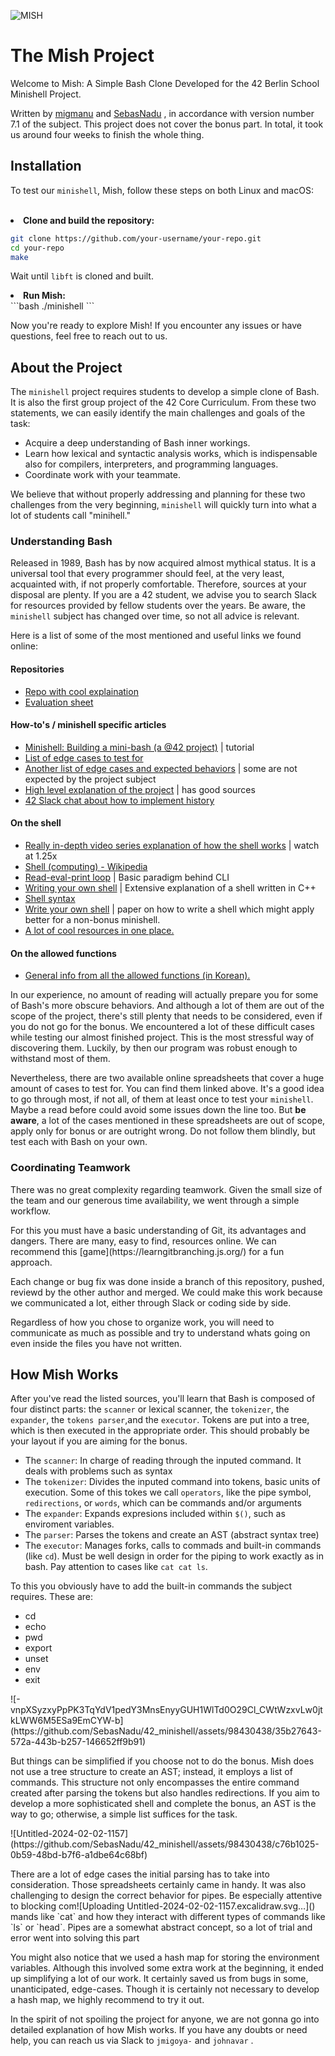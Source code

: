 ![MISH](https://github.com/migmanu/minishell/assets/52668755/77ca9273-9cd4-40bc-a26d-40ee526e114f)

<h1 id="the-mish-project">The Mish Project</h1>
<p>Welcome to Mish: A Simple Bash Clone Developed for the 42 Berlin School Minishell Project.</p>
<p>Written by <a href="https://github.com/migmanu/">migmanu</a> and <a href="https://github.com/SebasNadu/">SebasNadu</a>
, in accordance with version number 7.1 of the subject. This project does not cover the bonus part. In total, it took us around four weeks to finish the whole thing.</p>
<h2 id="installation">Installation</h2>
<p>To test our <code>minishell</code>, Mish, follow these steps on both Linux and macOS:</p>
<br>
  <li><strong>Clone and build the repository:</strong></li>

```bash
git clone https://github.com/your-username/your-repo.git
cd your-repo
make
```

Wait until <code>libft</code> is cloned and built.

  <li><strong>Run Mish:</strong></li>
 ```bash
  ./minishell
  ```

<p>Now you're ready to explore Mish! If you encounter any issues or have questions, feel free to reach out to us.</p>
<h2 id="about-the-project">About the Project</h2>
<p>The <code>minishell</code> project requires students to develop a simple clone of Bash. It is also the first group project of the 42 Core Curriculum. From these two statements, we can easily identify the main challenges and goals of the task:</p>
<ul>
	<li>Acquire a deep understanding of Bash inner workings.</li>
	<li>Learn how lexical and syntactic analysis works, which is indispensable also for compilers, interpreters, and programming languages.</li>
	<li>Coordinate work with your teammate.</li>
</ul>
<p>We believe that without properly addressing and planning for these two challenges from the very beginning, <code>minishell</code> will quickly turn into what a lot of students call &quot;minihell.&quot;</p>
<h3 id="understanding-bash">Understanding Bash</h3>
<p>Released in 1989, Bash has by now acquired almost mythical status. It is a universal tool that every programmer should feel, at the very least, acquainted with, if not properly comfortable. Therefore, sources at your disposal are plenty. If you are a 42 student, we advise you to search Slack for resources provided by fellow students over the years. Be aware, the <code>minishell</code> subject has changed over time, so not all advice is relevant. </p>
<p>Here is a list of some of the most mentioned and useful links we found online:</p>

#### Repositories

- [Repo with cool explaination](https://github.com/maiadegraaf/minishell)
- [Evaluation sheet](https://github.com/wis-aerrajiy/school21-checklists/blob/update_minishell/ng_3_minishell.pdf)

#### How-to's / minishell specific articles

- [Minishell: Building a mini-bash (a @42 project)](https://m4nnb3ll.medium.com/minishell-building-a-mini-bash-a-42-project-b55a10598218) | tutorial
- [List of edge cases to test for](https://docs.google.com/spreadsheets/d/1TDwyd-S0WBAXehgkrKQtBJ6zquQ4p6k7JfE5g3jICNA/edit#gid=0)
- [Another list of edge cases and expected behaviors](https://docs.google.com/spreadsheets/u/0/d/1uJHQu0VPsjjBkR4hxOeCMEt3AOM1Hp_SmUzPFhAH-nA/htmlview?lsrp=1#gid=0) | some are not expected by the project subject
- [High level explanation of the project](https://haglobah.github.io/Mastering-42/holy_graph/minishell.html) | has good sources
- [42 Slack chat about how to implement history](https://42born2code.slack.com/archives/CN9RHKQHW/p1654165861713979)

#### On the shell

- [Really in-depth video series explanation of how the shell works](https://www.youtube.com/playlist?list=PLFAC320731F539902) | watch at 1.25x
- [Shell (computing) - Wikipedia](<https://en.wikipedia.org/wiki/Shell_(computing)>)
- [Read-eval-print loop](https://en.wikipedia.org/wiki/Read%E2%80%93eval%E2%80%93print_loop) | Basic paradigm behind CLI
- [Writing your own shell](https://www.cs.purdue.edu/homes/grr/SystemsProgrammingBook/Book/Chapter5-WritingYourOwnShell.pdf) | Extensive explanation of a shell written in C++
- [Shell syntax](https://pubs.opengroup.org/onlinepubs/009695399/utilities/xcu_chap02.html)
- [Write your own shell](https://www.cs.purdue.edu/homes/grr/SystemsProgrammingBook/Book/Chapter5-WritingYourOwnShell.pdf) | paper on how to write a shell which might apply better for a non-bonus minishell.
- [A lot of cool resources in one place.](https://minishell.simple.ink/)

#### On the allowed functions

- [General info from all the allowed functions (in Korean).](https://velog.io/@chez_bono/Minishell#%EA%B5%AC%ED%98%84%ED%95%B4%EC%95%BC-%ED%95%A0-%EB%B9%8C%ED%8A%B8%EC%9D%B8)

<p>In our experience, no amount of reading will actually prepare you for some of Bash&#39;s more obscure behaviors. And although a lot of them are out of the scope of the project, there&#39;s still plenty that needs to be considered, even if you do not go for the bonus. We encountered a lot of these difficult cases while testing our almost finished project. This is the most stressful way of discovering them. Luckily, by then our program was robust enough to withstand most of them.</p>
<p>Nevertheless, there are two available online spreadsheets that cover a huge amount of cases to test for. You can find them linked above. It's a good idea to go through most, if not all, of them at least once to test your <code>minishell</code>. Maybe a read before could avoid some issues down the line too. But <strong>be aware</strong>, a lot of the cases mentioned in these spreadsheets are out of scope, apply only for bonus or are outright wrong. Do not follow them blindly, but test each with Bash on your own.</p>

<h3 id="coordinating-teamwork">Coordinating Teamwork</h3>
<p>There was no great complexity regarding teamwork. Given the small size of the team and our generous time availability, we went through a simple workflow.</p>
<p>For this you must have a basic understanding of Git, its advantages and dangers. There are many, easy to find, resources online. We can recommend this [game](https://learngitbranching.js.org/) for a fun approach.</p>
</p>
<p>Each change or bug fix was done inside a branch of this repository, pushed, reviewd by the other author and merged. We could make this work because we communicated a lot, either through Slack or coding side by side.</p>
<p>Regardless of how you chose to organize work, you will need to communicate as much as possible and try to understand whats going on even inside the files you have not written.</p>
<h2 id="how-mish-works">How Mish Works</h2>
<p>After you&#39;ve read the listed sources, you'll learn that Bash is composed of four distinct parts: the <code>scanner</code> or lexical scanner, the <code>tokenizer</code>, the <code>expander</code>, the <code>tokens parser</code>,and the <code>executor</code>. Tokens are put into a tree, which is then executed in the appropriate order. This should probably be your layout if you are aiming for the bonus.</p>
<ul>
	<li>The <code>scanner</code>: In charge of reading through the inputed command. It deals with problems such as syntax</li>
	<li>The <code>tokenizer</code>: Divides the inputed command into tokens, basic units of execution. Some of this tokes we call <code>operators</code>, like the pipe symbol, <code>redirections</code>, or <code>words</code>, which can be commands and/or arguments</li>
	<li>The <code>expander</code>: Expands expresions included within <code>$()</code>, such as enviroment variables.</li>
	<li>The <code>parser</code>: Parses the tokens and create an AST (abstract syntax tree)</li>
	<li>The <code>executor</code>: Manages forks, calls to commads and built-in commands (like <code>cd</code>). Must be well design in order for the piping to work exactly as in bash. Pay attention to cases like <code>cat cat ls</code>. </li>
</ul>
<p>
To this you obviously have to add the built-in commands the subject requires. These are:</p>
<ul>
	<li>cd</li>
	<li>echo</li>
	<li>pwd</li>
	<li>export</li>
	<li>unset</li>
	<li>env</li>
	<li>exit</li>
</ul>
![-vnpXSyzxyPpPK3TqYdV1pedY3MnsEnyyGUH1WlTd0O29Cl_CWtWzxvLw0jtkLWW6M5ESa9EmCYW-b](https://github.com/SebasNadu/42_minishell/assets/98430438/35b27643-572a-443b-b257-146652ff9b91)
<p>But things can be simplified if you choose not to do the bonus. Mish does not use a tree structure to create an AST; instead, it employs a list of commands. This structure not only encompasses the entire command created after parsing the tokens but also handles redirections. If you aim to develop a more sophisticated shell and complete the bonus, an AST is the way to go; otherwise, a simple list suffices for the task.</p>
![Untitled-2024-02-02-1157](https://github.com/SebasNadu/42_minishell/assets/98430438/c76b1025-0b59-48bd-b7f6-a1dbe64c68bf)
<p>There are a lot of edge cases the initial parsing has to take into consideration. Those spreadsheets certainly came in handy. It was also challenging to design the correct behavior for pipes. Be especially attentive to blocking com![Uploading Untitled-2024-02-02-1157.excalidraw.svg…]()
mands like `cat` and how they interact with different types of commands like `ls` or `head`. Pipes are a somewhat abstract concept, so a lot of trial and error went into solving this part</p>
<p>You might also notice that we used a hash map for storing the environment variables. Although this involved some extra work at the beginning, it ended up simplifying a lot of our work. It certainly saved us from bugs in some, unanticipated, edge-cases. Though it is certainly not necessary to develop a hash map, we highly recommend to try it out.</p>
<p>In the spirit of not spoiling the project for anyone, we are not gonna go into detailed explanation of how Mish works. If you have any doubts or need help, you can reach us via Slack to <code>jmigoya-</code> and <code>johnavar</code> .</p>
